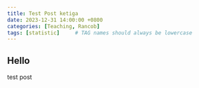 ```yaml
---
title: Test Post ketiga
date: 2023-12-31 14:00:00 +0800
categories: [Teaching, Rancob]
tags: [statistic]     # TAG names should always be lowercase
---
```


## Hello
test post
